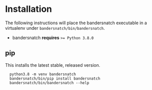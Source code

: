 # Installation

The following instructions will place the bandersnatch executable in a
virtualenv under `bandersnatch/bin/bandersnatch`.

- bandersnatch **requires** `>= Python 3.8.0`

## pip

This installs the latest stable, released version.

```console
  python3.8 -m venv bandersnatch
  bandersnatch/bin/pip install bandersnatch
  bandersnatch/bin/bandersnatch --help
```
